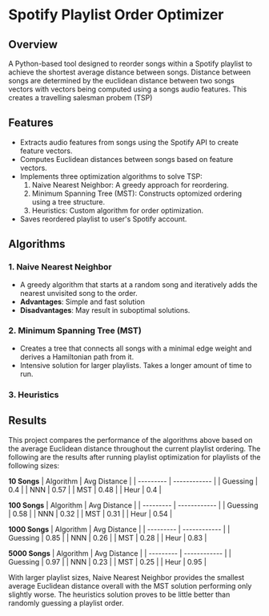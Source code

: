 # Spotify Playlist Order Optimizer
## Overview
A Python-based tool designed to reorder songs within a Spotify playlist to achieve the shortest average distance between songs. Distance between songs are determined by the euclidean distance between two songs vectors with vectors being computed using a songs audio features. This creates a travelling salesman probem (TSP)

## Features
- Extracts audio features from songs using the Spotify API to create feature vectors.
- Computes Euclidean distances between songs based on feature vectors.
- Implements three optimization algorithms to solve TSP:
  1. Naive Nearest Neighbor: A greedy approach for reordering.
  2. Minimum Spanning Tree (MST): Constructs optomized ordering using a tree structure.
  3. Heuristics: Custom algorithm for order optimization.
- Saves reordered playlist to user's Spotify account.

## Algorithms
### 1. Naive Nearest Neighbor
- A greedy algorithm that starts at a random song and iteratively adds the nearest unvisited song to the order.
- **Advantages**: Simple and fast solution
- **Disadvantages**: May result in suboptimal solutions.

### 2. Minimum Spanning Tree (MST)
- Creates a tree that connects all songs with a minimal edge weight and derives a Hamiltonian path from it.
- Intensive solution for larger playlists. Takes a longer amount of time to run.

### 3. Heuristics


## Results
This project compares the performance of the algorithms above based on the average Euclidean distance throughout the current playlist ordering. The following are the results after running playlist optimization for playlists of the following sizes:

**10 Songs**
| Algorithm | Avg Distance |
| --------- | ------------ |
| Guessing  | 0.4          |
| NNN       | 0.57         |
| MST       | 0.48         |
| Heur      | 0.4          |

**100 Songs**
| Algorithm | Avg Distance |
| --------- | ------------ |
| Guessing  | 0.58         |
| NNN       | 0.32         |
| MST       | 0.31         |
| Heur      | 0.54         |

**1000 Songs**
| Algorithm | Avg Distance |
| --------- | ------------ |
| Guessing  | 0.85         |
| NNN       | 0.26         |
| MST       | 0.28         |
| Heur      | 0.83         |

**5000 Songs**
| Algorithm | Avg Distance |
| --------- | ------------ |
| Guessing  | 0.97         |
| NNN       | 0.23         |
| MST       | 0.25         |
| Heur      | 0.95         |

With larger playlist sizes, Naive Nearest Neighbor provides the smallest average Euclidean distance overall with the MST solution performing only slightly worse. The heuristics solution proves to be little better than randomly guessing a playlist order.
